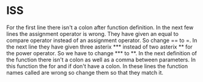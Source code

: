 # ISS
For the first line there isn't a colon after function definition.
In the next few lines the assignment operator is wrong. They have given an equal to compare operator instead of an assignment operator. So change == to =.
In the next line they have given three asterix *** instead of two asterix ** for the power operator. So we have to change *** to **.
In the next definition of the function there isn't a colon as well as a comma between parameters.
In this function the for and if don't have a colon.
In these lines the function names called are wrong  so change them so that they match it.
